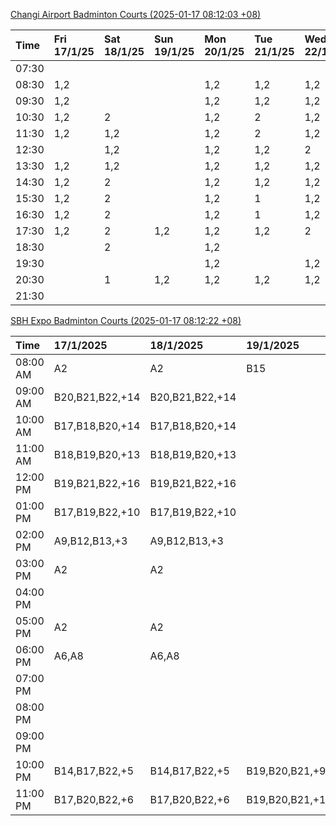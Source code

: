 [Changi Airport Badminton Courts (2025-01-17 08:12:03 +08)](https://www.carc.org.sg/FacilityBooking.aspx)

| Time   | Fri 17/1/25   | Sat 18/1/25   | Sun 19/1/25   | Mon 20/1/25   | Tue 21/1/25   | Wed 22/1/25   | Thu 23/1/25   |
|:-------|:--------------|:--------------|:--------------|:--------------|:--------------|:--------------|:--------------|
| 07:30  |               |               |               |               |               |               |               |
| 08:30  | 1,2           |               |               | 1,2           | 1,2           | 1,2           | 1,2           |
| 09:30  | 1,2           |               |               | 1,2           | 1,2           | 1,2           | 1,2           |
| 10:30  | 1,2           | 2             |               | 1,2           | 2             | 1,2           | 1,2           |
| 11:30  | 1,2           | 1,2           |               | 1,2           | 2             | 1,2           | 1,2           |
| 12:30  |               | 1,2           |               | 1,2           | 1,2           | 2             | 1,2           |
| 13:30  | 1,2           | 1,2           |               | 1,2           | 1,2           | 1,2           | 1,2           |
| 14:30  | 1,2           | 2             |               | 1,2           | 1,2           | 1,2           | 1,2           |
| 15:30  | 1,2           | 2             |               | 1,2           | 1             | 1,2           | 1,2           |
| 16:30  | 1,2           | 2             |               | 1,2           | 1             | 1,2           | 1,2           |
| 17:30  | 1,2           | 2             | 1,2           | 1,2           | 1,2           | 2             | 1,2           |
| 18:30  |               | 2             |               | 1,2           |               |               | 2             |
| 19:30  |               |               |               | 1,2           |               | 1,2           | 2             |
| 20:30  |               | 1             | 1,2           | 1,2           | 1,2           | 1,2           | 1,2           |
| 21:30  |               |               |               |               |               |               |               |

[SBH Expo Badminton Courts (2025-01-17 08:12:22 +08)](https://singaporebadmintonhall.getomnify.com/widgets/O3MRKGBH359GA55KHMG1RD)

| Time     | 17/1/2025       | 18/1/2025       | 19/1/2025       | 20/1/2025      | 21/1/2025       | 22/1/2025       | 23/1/2025       |
|:---------|:----------------|:----------------|:----------------|:---------------|:----------------|:----------------|:----------------|
| 08:00 AM | A2              | A2              | B15             | B20,B21,B22,+9 | B19,B21,B22,+14 | B19,B21,B22,+19 | B19,B21,B22,+19 |
| 09:00 AM | B20,B21,B22,+14 | B20,B21,B22,+14 |                 |                | B19,B21,B22,+14 | B19,B21,B22,+19 | B19,B21,B22,+18 |
| 10:00 AM | B17,B18,B20,+14 | B17,B18,B20,+14 |                 |                | B19,B21,B22,+17 | B18,B21,B22,+14 | B19,B21,B22,+18 |
| 11:00 AM | B18,B19,B20,+13 | B18,B19,B20,+13 |                 |                | B19,B21,B22,+17 | B18,B21,B22,+15 | B19,B21,B22,+18 |
| 12:00 PM | B19,B21,B22,+16 | B19,B21,B22,+16 |                 |                | B19,B21,B22,+13 | B19,B21,B22,+19 | B19,B21,B22,+19 |
| 01:00 PM | B17,B19,B22,+10 | B17,B19,B22,+10 |                 |                | B19,B21,B22,+13 | B19,B21,B22,+19 | B19,B21,B22,+19 |
| 02:00 PM | A9,B12,B13,+3   | A9,B12,B13,+3   |                 |                | B19,B21,B22,+16 | B19,B21,B22,+18 | B19,B21,B22,+17 |
| 03:00 PM | A2              | A2              |                 |                | B17,B19,B20,+4  | B19,B21,B22,+7  | B19,B21,B22,+16 |
| 04:00 PM |                 |                 |                 |                | B16,B17,B20,+3  | B20,B21,B22,+4  | B21             |
| 05:00 PM | A2              | A2              |                 |                | B19,B21,B22,+10 | B14,B15,B16,+1  |                 |
| 06:00 PM | A6,A8           | A6,A8           |                 |                |                 |                 |                 |
| 07:00 PM |                 |                 |                 |                |                 |                 |                 |
| 08:00 PM |                 |                 |                 | B18,B20,B21,+2 |                 |                 |                 |
| 09:00 PM |                 |                 |                 | B19,B21,B22,+8 |                 |                 | B22             |
| 10:00 PM | B14,B17,B22,+5  | B14,B17,B22,+5  | B19,B20,B21,+9  | A10,A8,A9,+6   | A10,A8,A9,+7    | A7,A8,A9,+6     |                 |
| 11:00 PM | B17,B20,B22,+6  | B17,B20,B22,+6  | B19,B20,B21,+10 | A10,A8,A9,+7   | A10,A8,A9,+7    | A7,A8,A9,+6     |                 |
